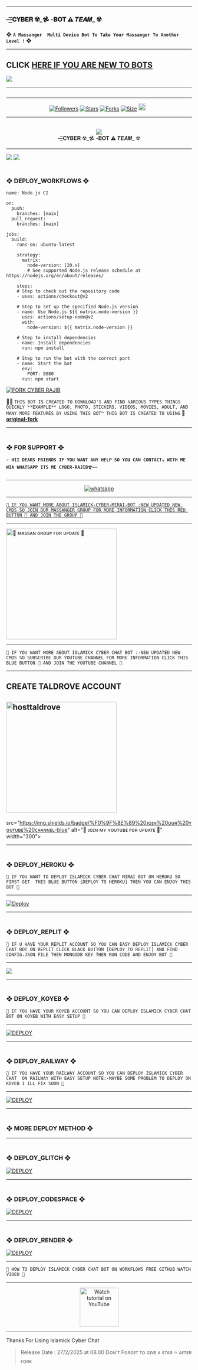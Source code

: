 ---------

###  —͟͟͞͞𝐂𝐘𝐁𝐄𝐑 ☢️_𖣘 -𝐁𝐎𝐓 ⚠️ 𝑻𝑬𝑨𝑴_ ☢️
❖ **`A Massanger  Multi Device Bot To Take Your Massanger To Another Level !`** ❖

----------
## CLICK <a href="https://github.com/islamickcyberchat404/ISLAMICK-CYBER-MIRAI-BOT/issues">HERE IF YOU ARE NEW TO BOTS</a>


<img src='https://i.imgur.com/c6oAW6W.png'/>

-------

 <p align="center">
  <a href="#"><img src="http://readme-typing-svg.herokuapp.com?color=cyan&center=true&vCenter=true&multiline=false&lines=`𝗜𝘀𝗹𝗮𝗺𝗶𝗰𝗸+𝗰𝗵𝗮𝘁+𝗯𝗼𝘁+V2`" alt="">

<br>

--------

<p align="center">
<a href="https://github.com/islamickcyberchat404/"><img title="Followers" src="https://img.shields.io/github/followers/islamickcyberchat404?color=blue&style=flat-square"></a>
<a href="https://github.com/islamickcyberchat404/ISLAMICK-CYBER-MIRAI-BOT/stargazers/"><img title="Stars" src="https://img.shields.io/github/stars/islamickcyberchat404/ISLAMICK-CYBER-MIRAI-BOT/?color=blue&style=flat-square"></a>
<a href="https://github.com/islamickcyberchat404/ISLAMICK-CYBER-MIRAI-BOT/network/members"><img title="Forks" src="https://img.shields.io/github/forks/islamickcyberchat404/ISLAMICK-CYBER-MIRAI-BOT?color=blue&style=flat-square"></a>
<a href="https://github.com/islamickcyberchat404/ISLAMICK-CYBER-MIRAI-BOT/"><img title="Size" src="https://img.shields.io/github/repo-size/islamickcyberchat404/ISLAMICK-CYBER-MIRAI-BOT?style=flat-square&color=blue"></a>
<a href="https://github.com/islamickcyberchat404/ISLAMICK-CYBECYBER-RAJ/graphs/commit-activity"><img height="20" src="https://img.shields.io/badge/Maintained%3F-yes-green.svg"></a>&nbsp;&nbsp;
</p>
<p align='center'>
</p>

-----------
<div align="center"><br> <img src="https://profile-counter.glitch.me/SILENT-SOBX-MD/count.svg" /><br>—͟͟͞͞𝐂𝐘𝐁𝐄𝐑 ☢️_𖣘 -𝐁𝐎𝐓 ⚠️ 𝑻𝑬𝑨𝑴_ ☢️</div>

------------

<a><img src='https://i.imgur.com/LyHic3i.gif'/></a>
<a><img src='https://i.imgur.com/LyHic3i.gif'/></a>

### <br>   ❖ DEPLOY_WORKFLOWS ❖
```
name: Node.js CI

on:
  push:
    branches: [main]
  pull_request:
    branches: [main]

jobs:
  build:
    runs-on: ubuntu-latest

    strategy:
      matrix:
        node-version: [20.x]
        # See supported Node.js release schedule at https://nodejs.org/en/about/releases/

    steps:
    # Step to check out the repository code
    - uses: actions/checkout@v2

    # Step to set up the specified Node.js version
    - name: Use Node.js ${{ matrix.node-version }}
      uses: actions/setup-node@v2
      with:
        node-version: ${{ matrix.node-version }}

    # Step to install dependencies
    - name: Install dependencies
      run: npm install

    # Step to run the bot with the correct port
    - name: Start the bot
      env:
        PORT: 8080
      run: npm start
```

[![FORK CYBER RAJIB](https://img.shields.io/badge/FORK%20-CYBER%20RAJIB%20V404-white)](https://github.com/islamickcyberchat404/ISLAMICK-CYBER-MIRAI-BOT/forks)

 
🕋✨ `THIS BOT IS CREATED TO DOWNLOAD'S AND FIND VARIOUS TYPES THINGS QUICKLY **EXAMPLE** LOGO, PHOTO, STICKERS, VIDEOS, MOVIES, ADULT, AND MANY MORE FEATURES BY USING THIS BOT™ THIS BOT IS CREATED TO USING` 🌸 **[original-fork](https://github.com/islamickcyberchat404/ISLAMICK-CYBER-MIRAI-BOT)**

------------------

### <br> ❖ FOR SUPPORT ❖

**`➩ HII DEARS FRIENDS IF YOU WANT ANY HELP SO YOU CAN CONTACT↘︎ WITH ME WIA WHATSAPP ITS ME CYBER-RAJIB࿐➺`**

-------

<p align="center">
  <a href="https://wa.me/+8801859551262?text=*ᴀssᴀʟᴀᴍᴜ ᴀʟᴀɪᴋᴜᴍ+ʀᴀᴊɪʙ+ɪ+ɴᴇᴇᴅ+ʜᴇʟᴘ!.+ʙʀᴇᴀᴛʜᴇʀ!!*" target="_blank">
    <img alt="whatsapp" src="https://img.shields.io/badge/ Whatsapp -25D366?style=for-the-badge&logo=whatsapp&logoColor=white" />

-----------    

`🚀 IF YOU WANT MORE ABOUT ISLAMICK-CYBER-MIRAI-BOT :NEW UPDATED NEW CMDS SO JOIN OUR MASSANGER GROUP FOR MORE INFORMATION CLICK THIS RED BUTTON 🔳 AND JOIN THE GROUP 🚀`

---------

<a href="https://m.me/j/AbY9JRzH2X7k9weO/"><img src="https://img.shields.io/badge/%F0%9F%8E%89%20ᴊᴏɪɴ%20ᴏᴜʀ%20ᴍᴀssᴀɴ%20ɢʀᴏᴜᴘ-red" alt="🔰 ᴍᴀssᴀɴ ɢʀᴏᴜᴘ ғᴏʀ ᴜᴘᴅᴀᴛᴇ 🔰" width="300"></a>

-----------

`🚀 IF YOU WANT MORE ABOUT ISLAMICK CYBER CHAT BOT :-NEW UPDATED NEW CMDS SO SUBSCRIBE OUR YOUTUBE CHANNEL FOR MORE INFORMATION CLICK THIS BLUE BUTTON 🔳 AND JOIN THE YOUTUBE CHANNEL 🚀`

----------
## CREATE TALDROVE ACCOUNT
<a href="https://host.talkdrove.com/auth/signup?ref=9535F15A"><img src="https://img.shields.io/badge/%F0%9F%8E%89%20HOST.TALKDROVE%20FREE%20ACCOUNT%20HERE-blue" alt="hosttaldrove" width="300"></a>
-----------

src="https://img.shields.io/badge/%F0%9F%8E%89%20ᴊᴏɪɴ%20ᴏᴜʀ%20ʏᴏᴜᴛᴜʙᴇ%20ᴄʜᴀɴɴᴇʟ-blue" alt="🔰 ᴊᴏɪɴ ᴍʏ ʏᴏᴜᴛᴜʙᴇ ғᴏʀ ᴜᴘᴅᴀᴛᴇ 🔰" width="300"></a>

--------------
 
### <br>   ❖ DEPLOY_HEROKU ❖

`🚀 IF YOU WANT TO DEPLOY ISLAMICK CYBER CHAT MIRAI BOT ON HEROKU SO FIRST GET  THIS BLUE BUTTON [DEPLOY TO HEROKU] THEN YOU CAN ENJOY THIS BOT 🚀`

------------
 
[![Deploy](https://www.herokucdn.com/deploy/button.svg)](https://dashboard.heroku.com/new-app?template=https://github.com/islamickcyberchat404/ISLAMICK-CYBER-MIRAI-BOT)

----------

### <br>    ❖ DEPLOY_REPLIT ❖

`🚀 IF U HAVE YOUR REPLIT ACCOUNT SO YOU CAN EASY DEPLOY ISLAMICK CYBER CHAT BOT ON REPLIT CLICK BLACK BUTTON [DEPLOY TO REPLIT] AND FIND CONFIG.JSON FILE THEN MONGODB KEY THEN RUN CODE AND ENJOY BOT 🚀`

-------------

<p align="left"><a href="https://repl.it/https://github.com/islamickcyberchat404/ISLAMICK-CYBER-MIRAI-BOT"> <img src='https://img.shields.io/badge/-REPLIT-orange?style=for-the-badge&logo=replit&logoColor=white'/></a>

--------------

### <br>   ❖ DEPLOY_KOYEB ❖

`🚀 IF YOU HAVE YOUR KOYEB ACCOUNT SO YOU CAN DEPLOY ISLAMICK CYBER CHAT BOT ON KOYEB WITH EASY SETUP 🚀`

---------

<a href='https://app.koyeb.com/services/deploy?type=git&repository=https://github.com/islamickcyberchat404/ISLAMICK-CYBER-MIRAI-BOT&branch=main&name=ISLAMICK-CYBER-MIRAI-BOT&builder=dockerfile&env[OWNER_NUMBER]=01859551262%3B%E2%9D%A3%EF%B8%8F&env[MODE]=public&env[PREFIX]=&env[antidelete]=false&env[ANTI_LINK]=false&env[AUTO_STICKER]=false&env[AUTO_VOICE]=false&env[AUTO_REPLY]=false&env[STATUSLIKES]=true&env[ALIVE_MSG]=CYBER+IS+ONLINE&env[BOT_NAME]=ISLAMICK CYBER CHAT &env[HEART_REACT]=true%F0%9F%8E%97%EF%B8%8F%E2%9D%A3%EF%B8%8F&env[ANTI_BAD]=false&env[AUTO_READ_STATUS]=false&env[AutoReaction]=false&env[SESSION_ID]=' target="_blank"><img alt='DEPLOY' src='https://img.shields.io/badge/-KOYEB-blue?style=for-the-badge&logo=koyeb&logoColor=white'/></a>

------------

### <br>  ❖ DEPLOY_RAILWAY ❖

`🚀 IF YOU HAVE YOUR RAILWAY ACCOUNT SO YOU CAN DEPLOY ISLAMICK CYBER CHAT  ON RAILWAY WITH EASY SETUP NOTE:-MAYBE SOME PROBLEM TO DEPLOY ON KOYEB I ILL FIX SOON 🚀`

--------

<a href='https://railway.app/new' target="_blank"><img alt='DEPLOY' src='https://img.shields.io/badge/RAILWAY-h?color=black&style=for-the-badge&logo=railway'/></a></p>

---------------

### <br> ❖ MORE DEPLOY METHOD ❖

--------
### <br>   ❖ DEPLOY_GLITCH ❖

<a href='https://glitch.com/signup' target="_blank"><img alt='DEPLOY' src='https://img.shields.io/badge/GLITCH-h?color=pink&style=for-the-badge&logo=glitch'/></a></p>

--------

### <br>   ❖ DEPLOY_CODESPACE ❖

<a href='https://github.com/codespaces/new' target="_blank"><img alt='DEPLOY' src='https://img.shields.io/badge/CODESPACE-h?color=navy&style=for-the-badge&logo=visualstudiocode'/></a></p>

--------

### <br>   ❖ DEPLOY_RENDER ❖

<a href='https://dashboard.render.com' target="_blank"><img alt='DEPLOY' src='https://img.shields.io/badge/RENDER-h?color=maroon&style=for-the-badge&logo=render'/></a></p>

-----------
`🚀 HOW TO DEPLOY ISLAMICK CYBER CHAT BOT ON WORKFLOWS FREE GITHUB WATCH VIDEO 🚀`

-------------

<p align="center">
   <a href="https://youtu.be/RhSiiBnhz8U?si=ief1wJ1_Afg-gB4x"><img src="https://i.ibb.co/71mYRh4/116-1161192-podcast-subscribe-listen-button-youtube-sign-hd-png.png" alt="Watch tutorial on YouTube" border="0"  width="105">
    </a>
</p>

-------------

Thanks For Using Islamick Cyber Chat 

> Release Date : 27/2/2025 at 08.00 
Dᴏɴ’ᴛ Fᴏʀɢᴇᴛ ᴛᴏ ɢɪᴠᴇ ᴀ sᴛᴀʀ ⭐️ ᴀꜰᴛᴇʀ ꜰᴏʀᴋ
